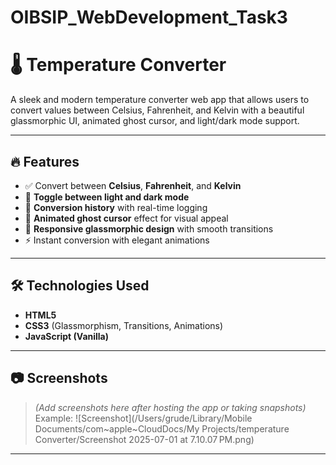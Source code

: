 # OIBSIP_WebDevelopment_Task3
# 🌡️ Temperature Converter

A sleek and modern temperature converter web app that allows users to convert values between Celsius, Fahrenheit, and Kelvin with a beautiful glassmorphic UI, animated ghost cursor, and light/dark mode support.

---

## 🔥 Features

- ✅ Convert between **Celsius**, **Fahrenheit**, and **Kelvin**
- 🌙 **Toggle between light and dark mode**
- 🧠 **Conversion history** with real-time logging
- 👻 **Animated ghost cursor** effect for visual appeal
- 🎨 **Responsive glassmorphic design** with smooth transitions
- ⚡ Instant conversion with elegant animations

---

## 🛠️ Technologies Used

- **HTML5**
- **CSS3** (Glassmorphism, Transitions, Animations)
- **JavaScript (Vanilla)**

---

## 📷 Screenshots

> *(Add screenshots here after hosting the app or taking snapshots)*  
> Example:
> ![Screenshot](/Users/grude/Library/Mobile Documents/com~apple~CloudDocs/My Projects/temperature Converter/Screenshot 2025-07-01 at 7.10.07 PM.png)

---

